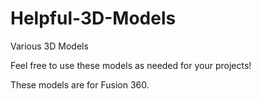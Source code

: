 # Helpful-3D-Models
Various 3D Models 

Feel free to use these models as needed for your projects!

These models are for Fusion 360.
